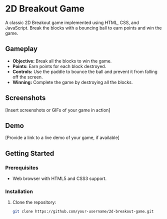 # 2D Breakout Game

A classic 2D Breakout game implemented using HTML, CSS, and JavaScript. Break the blocks with a bouncing ball to earn points and win the game.

## Gameplay

- **Objective:** Break all the blocks to win the game.
- **Points:** Earn points for each block destroyed.
- **Controls:** Use the paddle to bounce the ball and prevent it from falling off the screen.
- **Winning:** Complete the game by destroying all the blocks.

## Screenshots

[Insert screenshots or GIFs of your game in action]

## Demo

[Provide a link to a live demo of your game, if available]

## Getting Started

### Prerequisites

- Web browser with HTML5 and CSS3 support.

### Installation

1. Clone the repository:

   ```bash
   git clone https://github.com/your-username/2d-breakout-game.git
